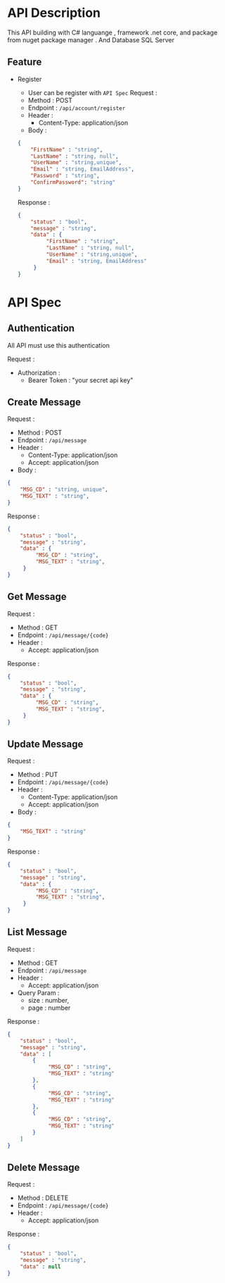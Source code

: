 # API Description

This API building with C# languange , framework .net core, and package from nuget package manager . And Database SQL Server

## Feature
- Register
	- User can be register with `API Spec`
	Request :
	- Method : POST
	- Endpoint : `/api/account/register`
	- Header :
		- Content-Type: application/json
	- Body :
	```json 
	{
		"FirstName" : "string",
		"LastName" : "string, null",
		"UserName" : "string,unique",
		"Email" : "string, EmailAddress",
		"Password" : "string",
		"ConfirmPassword": "string"
	}
	```
	
	Response : 
	```json 
	{
		"status" : "bool",
		"message" : "string",
		"data" : {
			 "FirstName" : "string",
			 "LastName" : "string, null",
			 "UserName" : "string,unique",
			 "Email" : "string, EmailAddress"
		 }
	}
	```
	

# API Spec

## Authentication

All API must use this authentication

Request :
- Authorization :
    - Bearer Token : "your secret api key"

## Create Message

Request :
- Method : POST
- Endpoint : `/api/message`
- Header :
    - Content-Type: application/json
    - Accept: application/json
- Body :

```json 
{
    "MSG_CD" : "string, unique",
    "MSG_TEXT" : "string",
}
```

Response :

```json 
{
    "status" : "bool",
    "message" : "string",
    "data" : {
         "MSG_CD" : "string",
		 "MSG_TEXT" : "string",
     }
}
```

## Get Message

Request :
- Method : GET
- Endpoint : `/api/message/{code}`
- Header :
    - Accept: application/json

Response :

```json 
{
    "status" : "bool",
    "message" : "string",
    "data" : {
         "MSG_CD" : "string",
		 "MSG_TEXT" : "string",
     }
}
```

## Update Message

Request :
- Method : PUT
- Endpoint : `/api/message/{code}`
- Header :
    - Content-Type: application/json
    - Accept: application/json
- Body :

```json 
{
    "MSG_TEXT" : "string"
}
```

Response :

```json 
{
    "status" : "bool",
    "message" : "string",
    "data" : {
         "MSG_CD" : "string",
		 "MSG_TEXT" : "string",
     }
}
```

## List Message

Request :
- Method : GET
- Endpoint : `/api/message`
- Header :
    - Accept: application/json
- Query Param :
    - size : number,
    - page : number

Response :

```json 
{
    "status" : "bool",
    "message" : "string",
    "data" : [
        {
             "MSG_CD" : "string",
			 "MSG_TEXT" : "string"
        },
        {
             "MSG_CD" : "string",
			 "MSG_TEXT" : "string"
        },
		{
             "MSG_CD" : "string",
			 "MSG_TEXT" : "string"
        }
    ]
}
```

## Delete Message

Request :
- Method : DELETE
- Endpoint : `/api/message/{code}`
- Header :
    - Accept: application/json

Response :

```json 
{
    "status" : "bool",
    "message" : "string",
    "data" : null
}
```